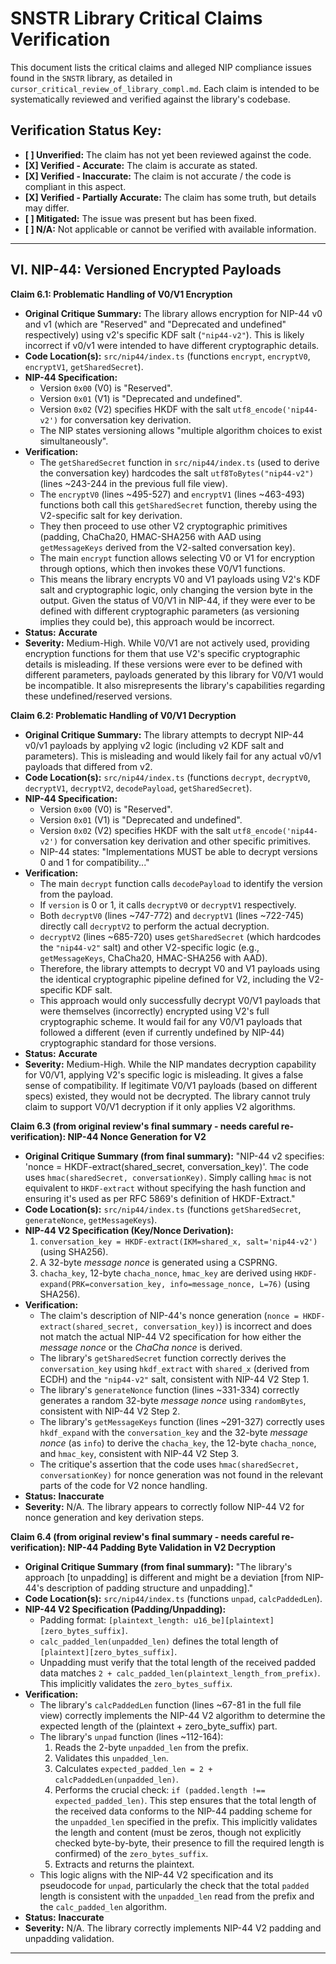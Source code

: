 # SNSTR Library Critical Claims Verification

This document lists the critical claims and alleged NIP compliance issues found in the `SNSTR` library, as detailed in `cursor_critical_review_of_library_compl.md`. Each claim is intended to be systematically reviewed and verified against the library's codebase.

## Verification Status Key:
*   **[ ] Unverified:** The claim has not yet been reviewed against the code.
*   **[X] Verified - Accurate:** The claim is accurate as stated.
*   **[X] Verified - Inaccurate:** The claim is not accurate / the code is compliant in this aspect.
*   **[X] Verified - Partially Accurate:** The claim has some truth, but details may differ.
*   **[ ] Mitigated:** The issue was present but has been fixed.
*   **[ ] N/A:** Not applicable or cannot be verified with available information.

---

## VI. NIP-44: Versioned Encrypted Payloads

**Claim 6.1: Problematic Handling of V0/V1 Encryption**
*   **Original Critique Summary:** The library allows encryption for NIP-44 v0 and v1 (which are "Reserved" and "Deprecated and undefined" respectively) using v2's specific KDF salt (`"nip44-v2"`). This is likely incorrect if v0/v1 were intended to have different cryptographic details.
*   **Code Location(s):** `src/nip44/index.ts` (functions `encrypt`, `encryptV0`, `encryptV1`, `getSharedSecret`).
*   **NIP-44 Specification:**
    *   Version `0x00` (V0) is "Reserved".
    *   Version `0x01` (V1) is "Deprecated and undefined".
    *   Version `0x02` (V2) specifies HKDF with the salt `utf8_encode('nip44-v2')` for conversation key derivation.
    *   The NIP states versioning allows "multiple algorithm choices to exist simultaneously".
*   **Verification:**
    *   The `getSharedSecret` function in `src/nip44/index.ts` (used to derive the conversation key) hardcodes the salt `utf8ToBytes("nip44-v2")` (lines ~243-244 in the previous full file view).
    *   The `encryptV0` (lines ~495-527) and `encryptV1` (lines ~463-493) functions both call this `getSharedSecret` function, thereby using the V2-specific salt for key derivation.
    *   They then proceed to use other V2 cryptographic primitives (padding, ChaCha20, HMAC-SHA256 with AAD using `getMessageKeys` derived from the V2-salted conversation key).
    *   The main `encrypt` function allows selecting V0 or V1 for encryption through options, which then invokes these V0/V1 functions.
    *   This means the library encrypts V0 and V1 payloads using V2's KDF salt and cryptographic logic, only changing the version byte in the output. Given the status of V0/V1 in NIP-44, if they were ever to be defined with different cryptographic parameters (as versioning implies they could be), this approach would be incorrect.
*   **Status:** **Accurate**
*   **Severity:** Medium-High. While V0/V1 are not actively used, providing encryption functions for them that use V2's specific cryptographic details is misleading. If these versions were ever to be defined with different parameters, payloads generated by this library for V0/V1 would be incompatible. It also misrepresents the library's capabilities regarding these undefined/reserved versions.

**Claim 6.2: Problematic Handling of V0/V1 Decryption**
*   **Original Critique Summary:** The library attempts to decrypt NIP-44 v0/v1 payloads by applying v2 logic (including v2 KDF salt and parameters). This is misleading and would likely fail for any actual v0/v1 payloads that differed from v2.
*   **Code Location(s):** `src/nip44/index.ts` (functions `decrypt`, `decryptV0`, `decryptV1`, `decryptV2`, `decodePayload`, `getSharedSecret`).
*   **NIP-44 Specification:**
    *   Version `0x00` (V0) is "Reserved".
    *   Version `0x01` (V1) is "Deprecated and undefined".
    *   Version `0x02` (V2) specifies HKDF with the salt `utf8_encode('nip44-v2')` for conversation key derivation and other specific primitives.
    *   NIP-44 states: "Implementations MUST be able to decrypt versions 0 and 1 for compatibility..."
*   **Verification:**
    *   The main `decrypt` function calls `decodePayload` to identify the version from the payload.
    *   If `version` is 0 or 1, it calls `decryptV0` or `decryptV1` respectively.
    *   Both `decryptV0` (lines ~747-772) and `decryptV1` (lines ~722-745) directly call `decryptV2` to perform the actual decryption.
    *   `decryptV2` (lines ~685-720) uses `getSharedSecret` (which hardcodes the `"nip44-v2"` salt) and other V2-specific logic (e.g., `getMessageKeys`, ChaCha20, HMAC-SHA256 with AAD).
    *   Therefore, the library attempts to decrypt V0 and V1 payloads using the identical cryptographic pipeline defined for V2, including the V2-specific KDF salt.
    *   This approach would only successfully decrypt V0/V1 payloads that were themselves (incorrectly) encrypted using V2's full cryptographic scheme. It would fail for any V0/V1 payloads that followed a different (even if currently undefined by NIP-44) cryptographic standard for those versions.
*   **Status:** **Accurate**
*   **Severity:** Medium-High. While the NIP mandates decryption capability for V0/V1, applying V2's specific logic is misleading. It gives a false sense of compatibility. If legitimate V0/V1 payloads (based on different specs) existed, they would not be decrypted. The library cannot truly claim to support V0/V1 decryption if it only applies V2 algorithms.

**Claim 6.3 (from original review's final summary - needs careful re-verification): NIP-44 Nonce Generation for V2**
*   **Original Critique Summary (from final summary):** "NIP-44 v2 specifies: 'nonce = HKDF-extract(shared_secret, conversation_key)'. The code uses `hmac(sharedSecret, conversationKey)`. Simply calling `hmac` is not equivalent to `HKDF-extract` without specifying the hash function and ensuring it's used as per RFC 5869's definition of HKDF-Extract."
*   **Code Location(s):** `src/nip44/index.ts` (functions `getSharedSecret`, `generateNonce`, `getMessageKeys`).
*   **NIP-44 V2 Specification (Key/Nonce Derivation):**
    1.  `conversation_key = HKDF-extract(IKM=shared_x, salt='nip44-v2')` (using SHA256).
    2.  A 32-byte *message nonce* is generated using a CSPRNG.
    3.  `chacha_key`, 12-byte `chacha_nonce`, `hmac_key` are derived using `HKDF-expand(PRK=conversation_key, info=message_nonce, L=76)` (using SHA256).
*   **Verification:**
    *   The claim's description of NIP-44's nonce generation (`nonce = HKDF-extract(shared_secret, conversation_key)`) is incorrect and does not match the actual NIP-44 V2 specification for how either the *message nonce* or the *ChaCha nonce* is derived.
    *   The library's `getSharedSecret` function correctly derives the `conversation_key` using `hkdf_extract` with `shared_x` (derived from ECDH) and the `"nip44-v2"` salt, consistent with NIP-44 V2 Step 1.
    *   The library's `generateNonce` function (lines ~331-334) correctly generates a random 32-byte *message nonce* using `randomBytes`, consistent with NIP-44 V2 Step 2.
    *   The library's `getMessageKeys` function (lines ~291-327) correctly uses `hkdf_expand` with the `conversation_key` and the 32-byte *message nonce* (as `info`) to derive the `chacha_key`, the 12-byte `chacha_nonce`, and `hmac_key`, consistent with NIP-44 V2 Step 3.
    *   The critique's assertion that the code uses `hmac(sharedSecret, conversationKey)` for nonce generation was not found in the relevant parts of the code for V2 nonce handling.
*   **Status:** **Inaccurate**
*   **Severity:** N/A. The library appears to correctly follow NIP-44 V2 for nonce generation and key derivation steps.

**Claim 6.4 (from original review's final summary - needs careful re-verification): NIP-44 Padding Byte Validation in V2 Decryption**
*   **Original Critique Summary (from final summary):** "The library's approach [to unpadding] is different and might be a deviation [from NIP-44's description of padding structure and unpadding]."
*   **Code Location(s):** `src/nip44/index.ts` (functions `unpad`, `calcPaddedLen`).
*   **NIP-44 V2 Specification (Padding/Unpadding):**
    *   Padding format: `[plaintext_length: u16_be][plaintext][zero_bytes_suffix]`.
    *   `calc_padded_len(unpadded_len)` defines the total length of `[plaintext][zero_bytes_suffix]`.
    *   Unpadding must verify that the total length of the received padded data matches `2 + calc_padded_len(plaintext_length_from_prefix)`. This implicitly validates the `zero_bytes_suffix`.
*   **Verification:**
    *   The library's `calcPaddedLen` function (lines ~67-81 in the full file view) correctly implements the NIP-44 V2 algorithm to determine the expected length of the (plaintext + zero_byte_suffix) part.
    *   The library's `unpad` function (lines ~112-164):
        1.  Reads the 2-byte `unpadded_len` from the prefix.
        2.  Validates this `unpadded_len`.
        3.  Calculates `expected_padded_len = 2 + calcPaddedLen(unpadded_len)`.
        4.  Performs the crucial check: `if (padded.length !== expected_padded_len)`. This step ensures that the total length of the received data conforms to the NIP-44 padding scheme for the `unpadded_len` specified in the prefix. This implicitly validates the length and content (must be zeros, though not explicitly checked byte-by-byte, their presence to fill the required length is confirmed) of the `zero_bytes_suffix`.
        5.  Extracts and returns the plaintext.
    *   This logic aligns with the NIP-44 V2 specification and its pseudocode for `unpad`, particularly the check that the total `padded` length is consistent with the `unpadded_len` read from the prefix and the `calc_padded_len` algorithm.
*   **Status:** **Inaccurate**
*   **Severity:** N/A. The library correctly implements NIP-44 V2 padding and unpadding validation.

---